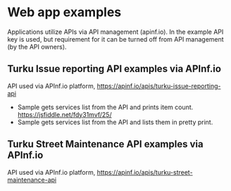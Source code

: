 # Web app examples

Applications utilize APIs via API management (apinf.io). In the example API key is used, but requirement for it can be turned off from API management (by the API owners). 

## Turku Issue reporting API examples via APInf.io

API used via APInf.io platform, https://apinf.io/apis/turku-issue-reporting-api

* Sample gets services list from the API and prints item count. https://jsfiddle.net/fdy31mvf/25/
* Sample gets services list from the API and lists them in pretty print. 

## Turku Street Maintenance API examples via APInf.io

API used via APInf.io platform, https://apinf.io/apis/turku-street-maintenance-api


